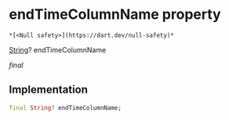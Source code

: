 


# endTimeColumnName property




    *[<Null safety>](https://dart.dev/null-safety)*


[String](https://api.flutter.dev/flutter/dart-core/String-class.html)? endTimeColumnName
  
_final_






## Implementation

```dart
final String? endTimeColumnName;


```







